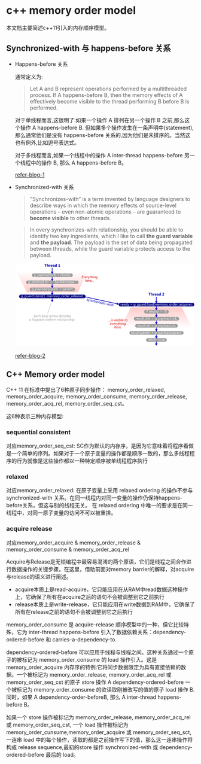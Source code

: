 # c++ memory order model

本文档主要简述c++11引入的内存顺序模型。

## Synchronized-with 与 happens-before 关系

* Happens-before 关系

    通常定义为:
   > Let A and B represent operations performed by a multithreaded process. If A happens-before B, then the memory effects of A effectively become visible to the thread performing B before B is performed.

    对于单线程而言,这很明了:如果一个操作 A 排列在另一个操作 B 之前,那么这个操作 A happens-before B. 但如果多个操作发生在一条声明中(statement),那么通常他们是没有 happens-before 关系的,因为他们是未排序的。当然这也有例外,比如逗号表达式。

    对于多线程而言,如果一个线程中的操作 A inter-thread happens-before 另一个线程中的操作 B, 那么 A happens-before B。

    [refer-blog-1](https://preshing.com/20130702/the-happens-before-relation/)

* Synchronized-with 关系

    >”Synchronizes-with” is a term invented by language designers to describe ways in which the memory effects of source-level operations – even non-atomic operations – are guaranteed to **become visible** to other threads.

    >In every synchronizes-with relationship, you should be able to identify two key ingredients, which I like to call **the guard variable** and **the payload**. The payload is the set of data being propagated between threads, while the guard variable protects access to the payload.

    ![synchronize-with](/language/cpp/images/memory-order/synchronize-with.png)

    [refer-blog-2](https://preshing.com/20130823/the-synchronizes-with-relation/)

## C++ Memory order model

C++ 11 在标准中提出了6种原子同步操作： memory_order_relaxed, memory_order_acquire, memory_order_consume, memory_order_release, memory_order_acq_rel, memory_order_seq_cst。

这6种表示三种内存模型:

### sequential consistent

对应memory_order_seq_cst: SC作为默认的内存序，是因为它意味着将程序看做是一个简单的序列。如果对于一个原子变量的操作都是顺序一致的，那么多线程程序的行为就像是这些操作都以一种特定顺序被单线程程序执行

### relaxed

对应memory_order_relaxed: 在原子变量上采用 relaxed ordering 的操作不参与 synchronized-with 关系。在同一线程内对同一变量的操作仍保持happens-before关系，但这与别的线程无关。
在 relaxed ordering 中唯一的要求是在同一线程中，对同一原子变量的访问不可以被重排。

### acquire release

对应memory_order_acquire & memory_order_release & memory_order_consume & memory_order_acq_rel

Acquire与Release是无锁编程中最容易混淆的两个原语，它们是线程之间合作进行数据操作的关键步骤。在这里，借助前面对memory barrier的解释，对acquire与release的语义进行阐述。
* acquire本质上是read-acquire，它只能应用在从RAM中read数据这种操作上，它确保了所有在acquire之后的语句不会被调整到它之前执行
* release本质上是write-release，它只能应用在write数据到RAM中，它确保了所有在release之前的语句不会被调整到它之后执行

memory_order_consume 是 acquire-release 顺序模型中的一种，但它比较特殊，它为 inter-thread happens-before 引入了数据依赖关系：dependency-ordered-before 和 carries-a-dependency-to.

dependency-ordered-before 可以应用于线程与线程之间。这种关系通过一个原子的被标记为 memory_order_consume 的 load 操作引入。这是memory_order_acquire 内存序的特例:它将同步数据限定为具有直接依赖的数据。一个被标记为 memory_order_release, memory_order_acq_rel 或memory_order_seq_cst 的原子 store 操作 A dependency-ordered-before 一个被标记为 memory_order_consume 的欲读取刚被改写的值的原子 load 操作 B. 同时，如果 A dependency-order-beforeB, 那么 A inter-thread happens-before B。

如果一个 store 操作被标记为 memory_order_release, memory_order_acq_rel或 memory_order_seq_cst, 一个 load 操作被标记为 memory_order_cunsume,memory_order_acquire 或 memory_order_seq_sct, 一连串 load 中的每个操作，读取的都是之前操作写下的值，那么这一连串操作将构成 release sequence,最初的store 操作 synchronized-with 或 dependency-ordered-before 最后的 load。
